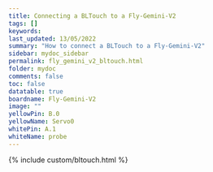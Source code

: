 ```yaml
---
title: Connecting a BLTouch to a Fly-Gemini-V2
tags: []
keywords: 
last_updated: 13/05/2022
summary: "How to connect a BLTouch to a Fly-Gemini-V2"
sidebar: mydoc_sidebar
permalink: fly_gemini_v2_bltouch.html
folder: mydoc
comments: false
toc: false
datatable: true
boardname: Fly-Gemini-V2
image: ""
yellowPin: B.0
yellowName: Servo0
whitePin: A.1
whiteName: probe
---
```


{% include custom/bltouch.html %}